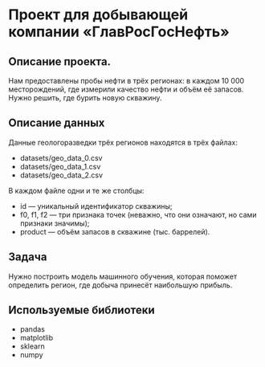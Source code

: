 # Проект для добывающей компании «ГлавРосГосНефть»

## Описание проекта.
Нам предоставлены пробы нефти в трёх регионах: в каждом 10 000 месторождений, где измерили качество нефти и объём её запасов. Нужно решить, где бурить новую скважину.

## Описание данных
Данные геологоразведки трёх регионов находятся в трёх файлах: 
- datasets/geo_data_0.csv
- datasets/geo_data_1.csv
- datasets/geo_data_2.csv


В каждом файле одни и те же столбцы: 
- id — уникальный идентификатор скважины;
- f0, f1, f2 — три признака точек (неважно, что они означают, но сами признаки значимы);
- product — объём запасов в скважине (тыс. баррелей).

## Задача
Нужно построить модель машинного обучения, которая поможет определить регион, где добыча принесёт наибольшую прибыль.

## Используемые библиотеки
- pandas
- matplotlib
- sklearn
- numpy

